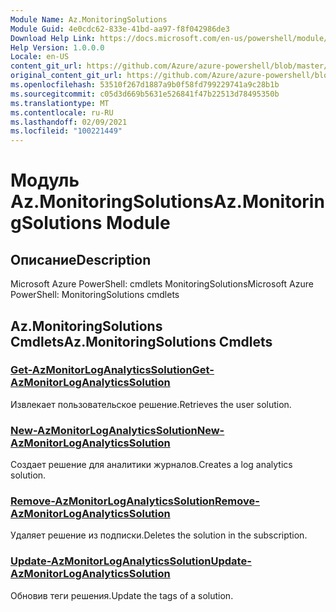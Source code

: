 ```yaml
---
Module Name: Az.MonitoringSolutions
Module Guid: 4e0cdc62-833e-41bd-aa97-f8f042986de3
Download Help Link: https://docs.microsoft.com/en-us/powershell/module/az.monitoringsolutions
Help Version: 1.0.0.0
Locale: en-US
content_git_url: https://github.com/Azure/azure-powershell/blob/master/src/MonitoringSolutions/help/Az.MonitoringSolutions.md
original_content_git_url: https://github.com/Azure/azure-powershell/blob/master/src/MonitoringSolutions/help/Az.MonitoringSolutions.md
ms.openlocfilehash: 53510f267d1887a9b0f58fd799229741a9c28b1b
ms.sourcegitcommit: c05d3d669b5631e526841f47b22513d78495350b
ms.translationtype: MT
ms.contentlocale: ru-RU
ms.lasthandoff: 02/09/2021
ms.locfileid: "100221449"
---
```

# <span data-ttu-id="5206c-101">Модуль Az.MonitoringSolutions</span><span class="sxs-lookup"><span data-stu-id="5206c-101">Az.MonitoringSolutions Module</span></span>
## <span data-ttu-id="5206c-102">Описание</span><span class="sxs-lookup"><span data-stu-id="5206c-102">Description</span></span>
<span data-ttu-id="5206c-103">Microsoft Azure PowerShell: cmdlets MonitoringSolutions</span><span class="sxs-lookup"><span data-stu-id="5206c-103">Microsoft Azure PowerShell: MonitoringSolutions cmdlets</span></span>

## <span data-ttu-id="5206c-104">Az.MonitoringSolutions Cmdlets</span><span class="sxs-lookup"><span data-stu-id="5206c-104">Az.MonitoringSolutions Cmdlets</span></span>
### [<span data-ttu-id="5206c-105">Get-AzMonitorLogAnalyticsSolution</span><span class="sxs-lookup"><span data-stu-id="5206c-105">Get-AzMonitorLogAnalyticsSolution</span></span>](Get-AzMonitorLogAnalyticsSolution.md)
<span data-ttu-id="5206c-106">Извлекает пользовательское решение.</span><span class="sxs-lookup"><span data-stu-id="5206c-106">Retrieves the user solution.</span></span>

### [<span data-ttu-id="5206c-107">New-AzMonitorLogAnalyticsSolution</span><span class="sxs-lookup"><span data-stu-id="5206c-107">New-AzMonitorLogAnalyticsSolution</span></span>](New-AzMonitorLogAnalyticsSolution.md)
<span data-ttu-id="5206c-108">Создает решение для аналитики журналов.</span><span class="sxs-lookup"><span data-stu-id="5206c-108">Creates a log analytics solution.</span></span>

### [<span data-ttu-id="5206c-109">Remove-AzMonitorLogAnalyticsSolution</span><span class="sxs-lookup"><span data-stu-id="5206c-109">Remove-AzMonitorLogAnalyticsSolution</span></span>](Remove-AzMonitorLogAnalyticsSolution.md)
<span data-ttu-id="5206c-110">Удаляет решение из подписки.</span><span class="sxs-lookup"><span data-stu-id="5206c-110">Deletes the solution in the subscription.</span></span>

### [<span data-ttu-id="5206c-111">Update-AzMonitorLogAnalyticsSolution</span><span class="sxs-lookup"><span data-stu-id="5206c-111">Update-AzMonitorLogAnalyticsSolution</span></span>](Update-AzMonitorLogAnalyticsSolution.md)
<span data-ttu-id="5206c-112">Обновив теги решения.</span><span class="sxs-lookup"><span data-stu-id="5206c-112">Update the tags of a solution.</span></span>

